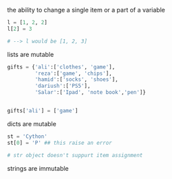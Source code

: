 the ability to change a single item or a part of a variable

```python
l = [1, 2, 2]
l[2] = 3

# --> l would be [1, 2, 3]
```

lists are mutable

```python
gifts = {'ali':['clothes', 'game'],
		 'reza':['game', 'chips'],
		 'hamid':['socks', 'shoes'],
		 'dariush':['PS5'],
		 'Salar':['Ipad', 'note book','pen']}


gifts['ali'] = ['game']
```

dicts are mutable

```python
st = 'Cython'
st[0] = 'P' ## this raise an error

# str object doesn't suppurt item assignment
```

strings are immutable